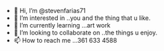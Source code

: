 - 👋 Hi, I’m @stevenfarias71
- 👀 I’m interested in ..you and the thing that u like.
- 🌱 I’m currently learning ...art work
- 💞️ I’m looking to collaborate on ..the things u enjoy.
- 📫 How to reach me ...361 633 4588

<!---
stevenfarias71/stevenfarias71 is a ✨ special ✨ repository because its `README.md` (this file) appears on your GitHub profile.
You can click the Preview link to take a look at your changes.
--->
